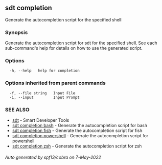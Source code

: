 ## sdt completion

Generate the autocompletion script for the specified shell

### Synopsis

Generate the autocompletion script for sdt for the specified shell.
See each sub-command's help for details on how to use the generated script.


### Options

```
  -h, --help   help for completion
```

### Options inherited from parent commands

```
  -f, --file string   Input File
  -i, --input         Input Prompt
```

### SEE ALSO

* [sdt](sdt.md)	 - Smart Developer Tools
* [sdt completion bash](sdt_completion_bash.md)	 - Generate the autocompletion script for bash
* [sdt completion fish](sdt_completion_fish.md)	 - Generate the autocompletion script for fish
* [sdt completion powershell](sdt_completion_powershell.md)	 - Generate the autocompletion script for powershell
* [sdt completion zsh](sdt_completion_zsh.md)	 - Generate the autocompletion script for zsh

###### Auto generated by spf13/cobra on 7-May-2022
